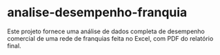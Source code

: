 # analise-desempenho-franquia
Este projeto fornece uma análise de dados completa de desempenho comercial de uma rede de franquias feita no Excel, com PDF do relatório final.
